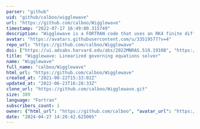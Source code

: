 ```yaml
---
parser: "github"
uid: "github/calboo/wigglewave"
url: "https://github.com/calboo/Wigglewave"
timestamp: "2022-07-17 16:49:00.315749"
description: "Wigglewave is a FORTRAN code that uses an RK4 finite difference method to solve the linearised governing equations for Torsional Alfvén Waves (TAWs) propagating in a plasma with negligible plasma beta and in a force-free axisymmetric magnetic field, with no azimuthal component, embedded in a high density divergent tube structure."
avatar: "https://avatars.githubusercontent.com/u/33519577?v=4"
repo_url: "https://github.com/calboo/Wigglewave"
doi: ["https://ui.adsabs.harvard.edu/abs/2022MNRAS.510.1910B", "https://ui.adsabs.harvard.edu/abs/2022ascl.soft03030B/abstract"]
title: "Wigglewave: Linearized governing equations solver"
name: "Wigglewave"
full_name: "calboo/Wigglewave"
html_url: "https://github.com/calboo/Wigglewave"
created_at: "2021-08-22T15:33:02Z"
updated_at: "2022-06-23T16:28:33Z"
clone_url: "https://github.com/calboo/Wigglewave.git"
size: 389
language: "Fortran"
subscribers_count: 1
owner: {"html_url": "https://github.com/calboo", "avatar_url": "https://avatars.githubusercontent.com/u/33519577?v=4", "login": "calboo", "type": "User"}
date: "2024-04-27 14:20:42.625065"
---
```

